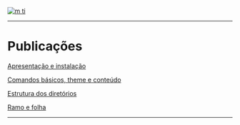 [![m ti](http://i3.ytimg.com/vi/iYnQ6EgYZbA/maxresdefault.jpg "m ti - moderna tecnologia da informação")](https://youtu.be/iYnQ6EgYZbA)

---

# Publicações

[Apresentação e instalação](./apresentacao-instalacao.md#gohugo)

[Comandos básicos, theme e conteúdo](./comandos-basicos-theme-conteudo.md#ambiente-de-desenvolvimento-comandos-básicos-theme-e-conteúdo)

[Estrutura dos diretórios](./estrutura-dos-diretorios.md#estrutura-dos-diretórios)

[Ramo e folha](./ramo-e-folha.md#ramo-e-folha)

---
